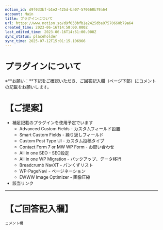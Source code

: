 ```yaml
---
notion_id: d9f033bf-b1e2-425d-ba07-570660b79a64
account: Main
title: プラグインについて
url: https://www.notion.so/d9f033bfb1e2425dba07570660b79a64
created_time: 2023-06-16T14:50:00.000Z
last_edited_time: 2023-06-16T14:51:00.000Z
sync_status: placeholder
sync_time: 2025-07-12T15:01:15.106966
---
```

# プラグインについて

※**お願い：**下記をご確認いただき、ご回答記入欄（ページ下部）にコメントの記載をお願いします。
# 【ご提案】
- 補足記載のプラグインを使用予定でいます
  - Advanced Custom Fields - カスタムフィールド設置
  - Smart Custom Fields - 繰り返しフィールド
  - Custom Post Type UI - カスタム投稿タイプ
  - Contact Form 7 or MW WP Form - お問い合わせ
  - All in one SEO - SEO設定
  - All in one WP Migration - バックアップ、データ移行
  - Breadcrumb NavXT - パンくずリスト
  - WP-PageNavi - ページネーション
  - EWWW Image Optimizer - 画像圧縮
- 該当リンク
---
# 【ご回答記入欄】
```plain text
コメント欄
```